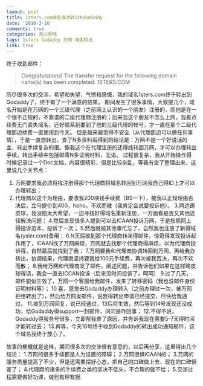 ```yaml
---
layout: post
title: 1sters.com域名成功转出到Godaddy
date: '2010-3-16'
comments: true
categories: 无心呢喃
tags: 1sters Godaddy 万网 域名转出
link: true
---
```

终于收到邮件：
<blockquote>Congratulations! The transfer request for the following domain name(s) has been completed:
1STERS.COM</blockquote>

历尽很多次的交涉，希望和失望，气愤和感慨，我的域名1sters.com终于转出到Godaddy了，终于有了一个满意的结果。
期间发生了很多事情，大致提几个，域名开始是在万网的一个三级代理（之前网上认识的一个朋友）注册的，而他是在一个很不正规的，不靠谱的二级代理商注册的；后来我这个朋友不怎么上网，我差点续费无门丢失域名，还好联系到要到了他的三级代理的帐号，才一直在那个二级代理那边续费一直使用到今天。
但是越来越觉得不安全（从代理那边可以做任何事情），于是一直想转出，查了N多资料后得到的结论是：万网不是一个好说话的主，转出手续复杂的很。像我这个在代理注册的还得线转回万网，才可以办理转出手续，转出手续中包括邮寄N多证明材料，无语。
过程很复杂，我从开始操作得时候记录过一个Doc文档，内容很精彩，但是比较杂乱，等我有空了整理出来，这里说几个关节点：
1. 万网要求我必须将找注册得那个代理商将域名转回到万网我自己得ID上才可以办理转出；
2. 代理商以这个为理由，要收我200块钱手续费（BS一下），被我以正规理由否决后，立马提价到400，hoho，不欢而散（我肯定会说要投诉他）。
3.两边踢皮球，我没抱太大希望，一边寻找好得域名重新注册，一方面看是否又其他途径解决问题；
4.然后发现很多人提到可以去ICAAN投诉万网，于是按照网上得投诉范本，投诉了一次；
5.然后就被其他事忙忘了，自然我也注册了新得域名(ysler.com)备用；
6.N天后收到那个代理商转来得邮件，惊奇得发现投诉起作用了，ICAAN找了万网麻烦，万网就去找那个代理商得麻烦，以为代理商投诉得，自然最后就找到了我；
7.万网要我和代理商协调转回到万网，再给我办转出，协调结果，代理商坚持要我给100元手续费，再次被我否决，再次不欢而散；
8.我给万网和代理商发了邮件，阐述问题，并告诉他们如果在这样踢皮球得话，我会一直去ICCAN投诉（后来没时间投诉了，呵呵）
9.过了几天，邮件貌似生效了，万网一个客服给我邮件，发来了转移密码（我也没邮件身份证明材料等）；
10.喜，感觉去Godaddy办理转入（之前办理过一次，被万网拒绝转出了），然后给万网发邮件，说我得转出申请已经提交，尽快给我通过。
11.收到万网回复，说已经通过，13后将生效，然后等到14号发现还没成功，给Godaddy得support一封邮件，问问是咋回事；
12.不得不说，Godaddy得服务号很多，立即帮我查了原因，并告诉我现在需要5-7天得时间才能转过去；
13.再等，今天16号终于收到Godaddy的转出成功通知邮件，这个域名我终于放心了。

故事的梗概就是这样，期间很多次的交涉很有意思的，以后再分享，这里得出几个结论：
1.万网的很多手续都是人为设置的障碍；
2.万网很惧ICAAN的；
3.万网的服务质量提高了不少，但是还需要摆好心态，把自己的口碑做上去，现在的口碑很差了；
4.代理商的诸多的手续费之类的坚决不低头，不合理的就不给；
5.交涉过程需要做好功课，做到有理有据
